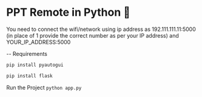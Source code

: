 # PPT Remote in Python 🐍

You need to connect the wifi/network using ip address as 192.111.111.11:5000 (in place of 1 provide the correct number as per your IP address) and YOUR_IP_ADDRESS:5000

-- Requirements
```python
pip install pyautogui 
```
```python
pip install flask
```

Run the Project `python app.py`

